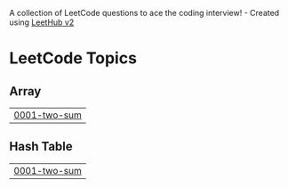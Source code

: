 A collection of LeetCode questions to ace the coding interview! - Created using [LeetHub v2](https://github.com/arunbhardwaj/LeetHub-2.0)
<!---LeetCode Topics Start-->
# LeetCode Topics
## Array
|  |
| ------- |
| [0001-two-sum](https://github.com/shashvatms/DSA_Questions/tree/master/0001-two-sum) |
## Hash Table
|  |
| ------- |
| [0001-two-sum](https://github.com/shashvatms/DSA_Questions/tree/master/0001-two-sum) |
<!---LeetCode Topics End-->